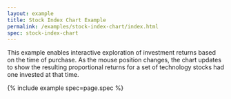 ```yaml
---
layout: example
title: Stock Index Chart Example
permalink: /examples/stock-index-chart/index.html
spec: stock-index-chart
---
```


This example enables interactive exploration of investment returns based on the time of purchase. As the mouse position changes, the chart updates to show the resulting proportional returns for a set of technology stocks had one invested at that time.

{% include example spec=page.spec %}

